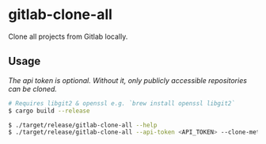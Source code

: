 # gitlab-clone-all

Clone all projects from Gitlab locally.

## Usage

*The api token is optional. Without it, only publicly accessible repositories can be cloned.*

```sh
# Requires libgit2 & openssl e.g. `brew install openssl libgit2`
$ cargo build --release

$ ./target/release/gitlab-clone-all --help
$ ./target/release/gitlab-clone-all --api-token <API_TOKEN> --clone-method=https --directory=/tmp/
```
